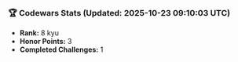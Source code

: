 ### 🏆 Codewars Stats (Updated: 2025-10-23 09:10:03 UTC)

- **Rank:** 8 kyu
- **Honor Points:** 3
- **Completed Challenges:** 1
